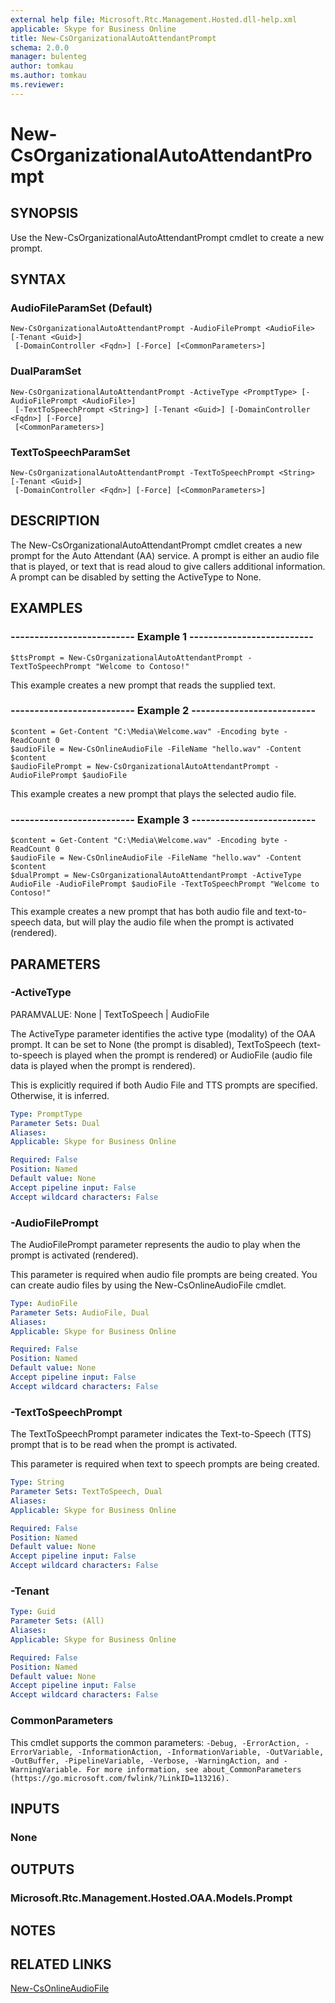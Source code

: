 ```yaml
---
external help file: Microsoft.Rtc.Management.Hosted.dll-help.xml
applicable: Skype for Business Online
title: New-CsOrganizationalAutoAttendantPrompt
schema: 2.0.0
manager: bulenteg
author: tomkau
ms.author: tomkau
ms.reviewer:
---
```


# New-CsOrganizationalAutoAttendantPrompt

## SYNOPSIS
Use the New-CsOrganizationalAutoAttendantPrompt cmdlet to create a new prompt.

## SYNTAX

### AudioFileParamSet (Default)
```
New-CsOrganizationalAutoAttendantPrompt -AudioFilePrompt <AudioFile> [-Tenant <Guid>]
 [-DomainController <Fqdn>] [-Force] [<CommonParameters>]
```

### DualParamSet
```
New-CsOrganizationalAutoAttendantPrompt -ActiveType <PromptType> [-AudioFilePrompt <AudioFile>]
 [-TextToSpeechPrompt <String>] [-Tenant <Guid>] [-DomainController <Fqdn>] [-Force]
 [<CommonParameters>]
```

### TextToSpeechParamSet
```
New-CsOrganizationalAutoAttendantPrompt -TextToSpeechPrompt <String> [-Tenant <Guid>]
 [-DomainController <Fqdn>] [-Force] [<CommonParameters>]
```

## DESCRIPTION
The New-CsOrganizationalAutoAttendantPrompt cmdlet creates a new prompt for the Auto Attendant (AA) service. A prompt is either an audio file that is played, or text that is read aloud to give callers additional information. A prompt can be disabled by setting the ActiveType to None. 


## EXAMPLES

### -------------------------- Example 1 -------------------------- 
```
$ttsPrompt = New-CsOrganizationalAutoAttendantPrompt -TextToSpeechPrompt "Welcome to Contoso!"
```

This example creates a new prompt that reads the supplied text.



### -------------------------- Example 2 -------------------------- 
```
$content = Get-Content "C:\Media\Welcome.wav" -Encoding byte -ReadCount 0
$audioFile = New-CsOnlineAudioFile -FileName "hello.wav" -Content $content
$audioFilePrompt = New-CsOrganizationalAutoAttendantPrompt -AudioFilePrompt $audioFile
```

This example creates a new prompt that plays the selected audio file.

### -------------------------- Example 3 -------------------------- 
```
$content = Get-Content "C:\Media\Welcome.wav" -Encoding byte -ReadCount 0
$audioFile = New-CsOnlineAudioFile -FileName "hello.wav" -Content $content
$dualPrompt = New-CsOrganizationalAutoAttendantPrompt -ActiveType AudioFile -AudioFilePrompt $audioFile -TextToSpeechPrompt "Welcome to Contoso!"
```

This example creates a new prompt that has both audio file and text-to-speech data, but will play the audio file when the prompt is activated (rendered).


## PARAMETERS

### -ActiveType
PARAMVALUE: None | TextToSpeech | AudioFile

The ActiveType parameter identifies the active type (modality) of the OAA prompt. It can be set to None (the prompt is disabled), TextToSpeech (text-to-speech is played when the prompt is rendered) or AudioFile (audio file data is played when the prompt is rendered).

This is explicitly required if both Audio File and TTS prompts are specified. Otherwise, it is inferred.

```yaml
Type: PromptType
Parameter Sets: Dual
Aliases: 
Applicable: Skype for Business Online

Required: False
Position: Named
Default value: None
Accept pipeline input: False
Accept wildcard characters: False
```

### -AudioFilePrompt
The AudioFilePrompt parameter represents the audio to play when the prompt is activated (rendered).

This parameter is required when audio file prompts are being created. You can create audio files by using the New-CsOnlineAudioFile cmdlet.

```yaml
Type: AudioFile
Parameter Sets: AudioFile, Dual
Aliases: 
Applicable: Skype for Business Online

Required: False
Position: Named
Default value: None
Accept pipeline input: False
Accept wildcard characters: False
```

### -TextToSpeechPrompt
The TextToSpeechPrompt parameter indicates the Text-to-Speech (TTS) prompt that is to be read when the prompt is activated. 

This parameter is required when text to speech prompts are being created.

```yaml
Type: String
Parameter Sets: TextToSpeech, Dual
Aliases: 
Applicable: Skype for Business Online

Required: False
Position: Named
Default value: None
Accept pipeline input: False
Accept wildcard characters: False
```

### -Tenant

```yaml
Type: Guid
Parameter Sets: (All)
Aliases: 
Applicable: Skype for Business Online

Required: False
Position: Named
Default value: None
Accept pipeline input: False
Accept wildcard characters: False
```

### CommonParameters
This cmdlet supports the common parameters: `-Debug, -ErrorAction, -ErrorVariable, -InformationAction, -InformationVariable, -OutVariable, -OutBuffer, -PipelineVariable, -Verbose, -WarningAction, and -WarningVariable. For more information, see about_CommonParameters (https://go.microsoft.com/fwlink/?LinkID=113216).`

## INPUTS

### None


## OUTPUTS

### Microsoft.Rtc.Management.Hosted.OAA.Models.Prompt


## NOTES

## RELATED LINKS

[New-CsOnlineAudioFile](New-CsOnlineAudioFile.md)

